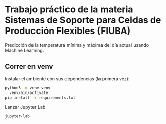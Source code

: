# Trabajo práctico de la materia **Sistemas de Soporte para Celdas de Producción Flexibles** (FIUBA)
Predicción de la temperatura mínima y máxima del día actual usando Machine Learning.

## Correr en venv
Instalar el ambiente con sus dependencias (la primera vez):
```sh
python3 -m venv venv
. venv/bin/activate
pip install -r requirements.txt
```

Lanzar Jupyter Lab
```sh
jupyter-lab
```
